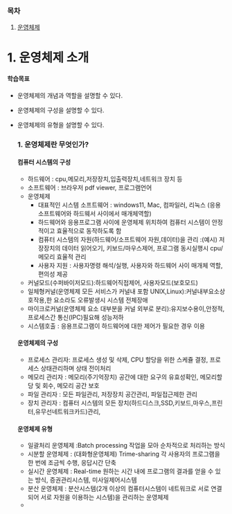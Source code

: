 ### 목차
1. [운영체제](#1.운영체제-소개)

# 1. 운영체제 소개
#### 학습목표
- 운영체제의 개념과 역할을 설명할 수 있다.
- 운영체제의 구성을 설명할 수 있다.
- 운영체제의 유형을 설명할 수 있다.

  ### 1. 운영체제란 무엇인가?
  #### 컴퓨터 시스템의 구성
  - 하드웨어 : cpu,메모리,저장장치,입출력장치,네트워크 장치 등
  - 소프트웨어 : 브라우저 pdf viewer, 프로그램언어
  - 운영체제
      - 대표적인 시스템 소프트웨어 : windows11, Mac, 컴파일러, 리눅스 (응용소프트웨어와 하드웨서 사이에서 매개체역할)</br>
      - 하드웨어와 응용프로그램 사이에 운영체제 위치하여 컴퓨터 시스템이 안정적이고 효율적으로 동작하도록 함
      - 컴퓨터 시스템의 자원(하드웨어/소프트웨어 자원,데이터)을 관리 :(예시) 저장장치의 데이터 읽어오기, 키보드/마우스제어, 프로그램 동시실행시 cpu/메모리 효율적 관리</br> 
      - 사용자 지원 : 사용자명령 해석/실행, 사용자와 하드웨어 사이 매개체 역할, 편의성 제공
  - 커널모드(수퍼바이저모드):하드웨어직접제어, 사용자모드(보호모드)
  - 일체형커널(운영체제 모든 서비스가 커널내 포함 UNIX,Linux):커널내부요소상호작용,한 요소라도 오류발생시 시스템 전체장애
  - 마이크로커널(운영체제 요소 대부분을 커널 외부로 분리):유지보수용이,안정적,프로세스간 통신(IPC)필요해 성능저하
  - 시스템호출 : 응용프로그램이 하드웨어에 대한 제어가 필요한 경우 이용
  #### 운영체제의 구성
  - 프로세스 관리자: 프로세스 생성 및 삭제, CPU 할당을 위한 스케쥴 결정, 프로세스 상태관리하며 상태 전이처리
  - 메모리 관리자 : 메모리(주기억장치) 공간에 대한 요구의 유효성확인, 메모리할당 및 회수, 메모리 공간 보호
  - 파일 관리자 : 모든 파일관리, 저장장치 공간관리, 파일접근제한 관리
  - 장치 관리자 : 컴퓨터 시스템의 모든 장치(하드디스크,SSD,키보드,마우스,프린터,유무선네트워크카드)관리,
  #### 운영체제 유형
  - 일괄처리 운영체제 :Batch processing 작업을 모아 순차적으로 처리하는 방식
  - 시분할 운영체제 : (대화형운영체제) Trime-sharing 각 사용자의 프로그램을 한 번에 조금씩 수행, 응답시간 단축
  - 실시간 운영체제 : Real-time 원하는 시간 내에 프로그램의 결과를 얻을 수 있는 방식, 증권관리시스템, 미사일제어시스템
  - 분산 운영체제 : 분산시스템(2개 이상의 컴퓨터시스템이 네트워크로 서로 연결되어 서로 자원을 이용하는 시스템)을 관리하는 운영체제
  - 
  
